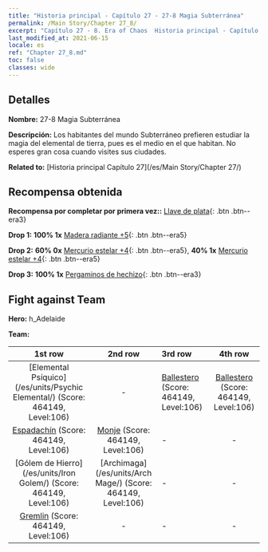```yaml
---
title: "Historia principal - Capítulo 27 - 27-8 Magia Subterránea"
permalink: /Main Story/Chapter 27_8/
excerpt: "Capítulo 27 - 8. Era of Chaos  Historia principal - Capítulo 27_8. 27-8 Magia Subterránea"
last_modified_at: 2021-06-15
locale: es
ref: "Chapter 27_8.md"
toc: false
classes: wide
---
```


## Detalles

 **Nombre:** 27-8 Magia Subterránea

 **Descripción:** Los habitantes del mundo Subterráneo prefieren estudiar la magia del elemental de tierra, pues es el medio en el que habitan. No esperes gran cosa cuando visites sus ciudades.

 **Related to:** [Historia principal Capítulo 27](/es/Main Story/Chapter 27/)

## Recompensa obtenida

 **Recompensa por completar por primera vez::** [Llave de plata](/ItemsES/con_693/){: .btn .btn--era3}

 **Drop 1:** **100% 1x** [Madera radiante +5](/ItemsES/mat_97/){: .btn .btn--era5}

 **Drop 2:** **60% 0x** [Mercurio estelar +4](/ItemsES/mat_91/){: .btn .btn--era5}, **40% 1x** [Mercurio estelar +4](/ItemsES/mat_91/){: .btn .btn--era5}

 **Drop 3:** **100% 1x** [Pergaminos de hechizo](/ItemsES/con_694/){: .btn .btn--era3}


## Fight against Team
 **Hero:** h_Adelaide

 **Team:**


  | 1st row | 2nd row | 3rd row | 4th row |
  |:----:|:----:|:----|:----:|
  | [Elemental Psíquico](/es/units/Psychic Elemental/) (Score: 464149, Level:106)  | - | [Ballestero](/es/units/Marksman/) (Score: 464149, Level:106)  | [Ballestero](/es/units/Marksman/) (Score: 464149, Level:106)  |
  | [Espadachín](/es/units/Swordsman/) (Score: 464149, Level:106)  | [Monje](/es/units/Monk/) (Score: 464149, Level:106)  | - | - |
  | [Gólem de Hierro](/es/units/Iron Golem/) (Score: 464149, Level:106)  | [Archimaga](/es/units/Arch Mage/) (Score: 464149, Level:106)  | - | - |
  | [Gremlin](/es/units/Gremlin/) (Score: 464149, Level:106)  | - | - | - |


